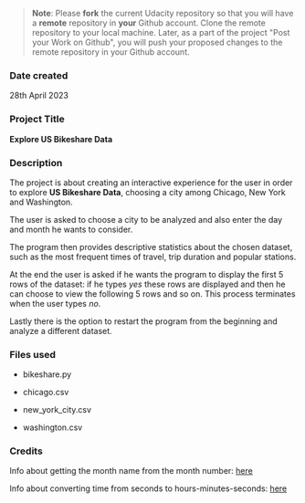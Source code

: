 >**Note**: Please **fork** the current Udacity repository so that you will have a **remote** repository in **your** Github account. Clone the remote repository to your local machine. Later, as a part of the project "Post your Work on Github", you will push your proposed changes to the remote repository in your Github account.

### Date created
28th April 2023

### Project Title
**Explore US Bikeshare Data**

### Description
The project is about creating an interactive experience for the user in order to explore **US Bikeshare Data**, choosing a city among Chicago, New York and Washington.

The user is asked to choose a city to be analyzed and also enter the day and month he wants to consider.

The program then provides descriptive statistics about the chosen dataset, such as the most frequent times of travel, trip duration and popular stations.

At the end the user is asked if he wants the program to display the first 5 rows of the dataset: if he types _yes_ these rows are displayed and then he can choose to view the following 5 rows and so on. This process terminates when the user types _no_.

Lastly there is the option to restart the program from the beginning and analyze a different dataset.

### Files used
* bikeshare.py

* chicago.csv

* new_york_city.csv

* washington.csv

### Credits
Info about getting the month name from the month number: [here](https://pynative.com/python-get-month-name-from-number/#:~:text=Use%20calendar.month_name%20data%20attribute,year%20in%20the%20current%20locale)

Info about converting time from seconds to hours-minutes-seconds: [here](https://www.digitalocean.com/community/tutorials/python-convert-time-hours-minutes-seconds)


